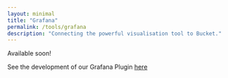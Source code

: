 ```yaml
---
layout: minimal
title: "Grafana"
permalink: /tools/grafana
description: "Connecting the powerful visualisation tool to Bucket."
---
```


Available soon!

See the development of our Grafana Plugin [here](https://github.com/datacentricdesign/grafana)